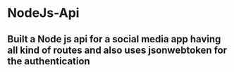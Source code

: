 # NodeJs-Api
## Built a Node js api for a social media app having all kind of routes and also uses jsonwebtoken for the authentication
